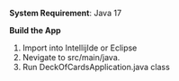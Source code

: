 **System Requirement**: Java 17

**Build the App**
1. Import into IntellijIde or Eclipse
2. Nevigate to src/main/java.
3. Run DeckOfCardsApplication.java class
